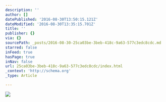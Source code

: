 ```yaml
---
description: ''
author: []
datePublished: '2016-08-30T13:50:15.121Z'
dateModified: '2016-08-30T13:35:15.701Z'
title: ''
publisher: {}
via: {}
sourcePath: _posts/2016-08-30-25ca03be-3beb-418c-9a63-577c3edc8cdc.md
starred: false
inFeed: true
hasPage: true
inNav: false
url: 25ca03be-3beb-418c-9a63-577c3edc8cdc/index.html
_context: 'http://schema.org'
_type: Article

---
```

![](https://the-grid-user-content.s3-us-west-2.amazonaws.com/01e6a549-5b60-465c-9707-7505158ec743.jpg)